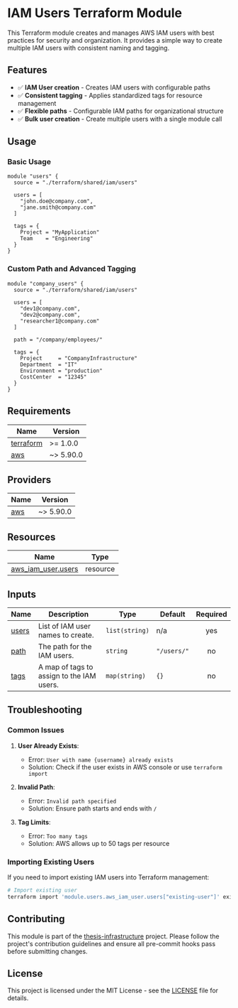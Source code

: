# IAM Users Terraform Module

This Terraform module creates and manages AWS IAM users with best practices for security and organization. It provides a simple way to create multiple IAM users with consistent naming and tagging.

## Features

- ✅ **IAM User creation** - Creates IAM users with configurable paths
- ✅ **Consistent tagging** - Applies standardized tags for resource management
- ✅ **Flexible paths** - Configurable IAM paths for organizational structure
- ✅ **Bulk user creation** - Create multiple users with a single module call

## Usage

### Basic Usage

```hcl
module "users" {
  source = "./terraform/shared/iam/users"

  users = [
    "john.doe@company.com",
    "jane.smith@company.com"
  ]

  tags = {
    Project = "MyApplication"
    Team    = "Engineering"
  }
}
```

### Custom Path and Advanced Tagging

```hcl
module "company_users" {
  source = "./terraform/shared/iam/users"

  users = [
    "dev1@company.com",
    "dev2@company.com",
    "researcher1@company.com"
  ]

  path = "/company/employees/"

  tags = {
    Project     = "CompanyInfrastructure"
    Department  = "IT"
    Environment = "production"
    CostCenter  = "12345"
  }
}
```

## Requirements

| Name | Version |
|------|---------|
| <a name="requirement_terraform"></a> [terraform](#requirement\_terraform) | >= 1.0.0 |
| <a name="requirement_aws"></a> [aws](#requirement\_aws) | ~> 5.90.0 |

## Providers

| Name | Version |
|------|---------|
| <a name="provider_aws"></a> [aws](#provider\_aws) | ~> 5.90.0 |

## Resources

| Name | Type |
|------|------|
| [aws_iam_user.users](https://registry.terraform.io/providers/hashicorp/aws/latest/docs/resources/iam_user) | resource |

## Inputs

| Name | Description | Type | Default | Required |
|------|-------------|------|---------|:--------:|
| <a name="input_users"></a> [users](#input\_users) | List of IAM user names to create. | `list(string)` | n/a | yes |
| <a name="input_path"></a> [path](#input\_path) | The path for the IAM users. | `string` | `"/users/"` | no |
| <a name="input_tags"></a> [tags](#input\_tags) | A map of tags to assign to the IAM users. | `map(string)` | `{}` | no |

## Troubleshooting

### Common Issues

1. **User Already Exists**:

   - Error: `User with name {username} already exists`
   - Solution: Check if the user exists in AWS console or use `terraform import`

2. **Invalid Path**:

   - Error: `Invalid path specified`
   - Solution: Ensure path starts and ends with `/`

3. **Tag Limits**:

   - Error: `Too many tags`
   - Solution: AWS allows up to 50 tags per resource

### Importing Existing Users

If you need to import existing IAM users into Terraform management:

```bash
# Import existing user
terraform import 'module.users.aws_iam_user.users["existing-user"]' existing-user
```

## Contributing

This module is part of the [thesis-infrastructure](../../../README.md) project. Please follow the project's contribution guidelines and ensure all pre-commit hooks pass before submitting changes.

## License

This project is licensed under the MIT License - see the [LICENSE](../../../LICENSE) file for details.
